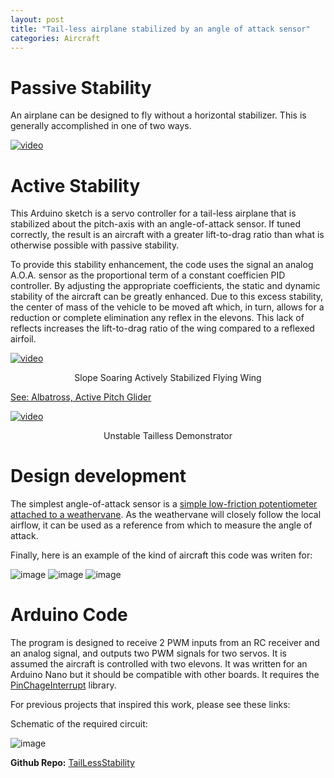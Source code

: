 ```yaml
---
layout: post
title: "Tail-less airplane stabilized by an angle of attack sensor"
categories: Aircraft
---
```


# Passive Stability
An airplane can be designed to fly without a horizontal stabilizer. This is generally accomplished in one of two ways. 

[![video](https://img.youtube.com/vi/gadIYbNib1U/hqdefault.jpg)](https://youtu.be/vgadIYbNib1U)  

# Active Stability
This Arduino sketch is a servo controller for a tail-less airplane that is stabilized about the pitch-axis with an angle-of-attack sensor. If tuned correctly, the result is an aircraft with a greater lift-to-drag ratio than what is otherwise possible with passive stability.  

To provide this stability enhancement, the code uses the signal an analog A.O.A. sensor as the proportional term of a constant coefficien PID controller. By adjusting the appropriate coefficients, the static and dynamic stability of the aircraft can be greatly enhanced. Due to this excess stability, the center of mass of the vehicle to be moved aft which, in turn, allows for a reduction or complete elimination any reflex in the elevons. This lack of reflects increases the lift-to-drag ratio of the wing compared to a reflexed airfoil.

[![video](https://img.youtube.com/vi/6mny0neFUxE/hqdefault.jpg)](https://youtu.be/6mny0neFUxE) 
<p align="center">Slope Soaring Actively Stabilized Flying Wing</p>

[See: Albatross, Active Pitch Glider](http://www.charlesriverrc.org/articles/asfwpp/lelke_activepitch.htm)

[![video](https://img.youtube.com/vi/JfKrUbJYk74/hqdefault.jpg)](https://youtu.be/JfKrUbJYk74)  
<p align="center">Unstable Tailless Demonstrator</p>

# Design development
The simplest angle-of-attack sensor is a [simple low-friction potentiometer attached to a weathervane](https://www.ilmailu.org/forum/index.php?action=dlattach;topic=5147.0;attach=10336). As the weathervane will closely follow the local airflow, it can be used as a reference from which to measure the angle of attack. 

Finally, here is an example of the kind of aircraft this code was writen for:

![image](https://raw.githubusercontent.com/RCmags/TailLessStability/main//example_pictures/top_view_res.jpg)
![image](https://raw.githubusercontent.com/RCmags/TailLessStability/main//example_pictures/front_view_res.jpg)
![image](https://raw.githubusercontent.com/RCmags/TailLessStability/main//example_pictures/side_view_res.jpg)

# Arduino Code
The program is designed to receive 2 PWM inputs from an RC receiver and an analog signal, and outputs two PWM signals for two servos. It is assumed the aircraft is controlled with two elevons. It was written for an Arduino Nano but it should be compatible with other boards. It requires the [PinChageInterrupt](https://www.arduino.cc/reference/en/libraries/pinchangeinterrupt/) library.
  
For previous projects that inspired this work, please see these links:

Schematic of the required circuit:

![image](https://raw.githubusercontent.com/RCmags/TailLessStability/main/tail_less_circuit_schem.png)

__Github Repo:__
[TailLessStability](https://github.com/RCmags/TailLessStability)

